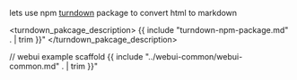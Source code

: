 lets use npm [turndown](https://www.npmjs.com/package/turndown) package to
convert html to markdown

<turndown_pakcage_description>
{{ include "turndown-npm-package.md" . | trim }}"
</turndown_pakcage_description>

// webui example scaffold
{{ include "../webui-common/webui-common.md" . | trim }}"
